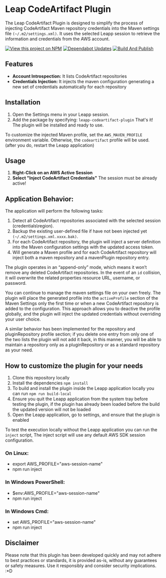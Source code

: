 # Leap CodeArtifact Plugin
The Leap CodeArtifact Plugin is designed to simplify the process of injecting CodeArtifact Maven repository credentials into the Maven settings file `(~/.m2/settings.xml)`. It uses the selected Leapp session to retrieve the information and credentials from the AWS account.

[![View this project on NPM](https://img.shields.io/npm/v/leapp-codeartifact-maven-plugin.svg)](https://npmjs.org/package/leapp-codeartifact-maven-plugin)
[![Dependabot Updates](https://github.com/SleepyDeb/leapp-codeartifact-maven-plugin/actions/workflows/dependabot/dependabot-updates/badge.svg)](https://github.com/SleepyDeb/leapp-codeartifact-maven-plugin/actions/workflows/dependabot/dependabot-updates) [![Build And Publish](https://github.com/SleepyDeb/leapp-codeartifact-maven-plugin/actions/workflows/npm-publish-github-packages.yml/badge.svg)](https://github.com/SleepyDeb/leapp-codeartifact-maven-plugin/actions/workflows/npm-publish-github-packages.yml)
## Features
- **Account Introspection:** It lists CodeArtifact repositories
- **Credentials Injection:** It injects the maven configuration generating a new set of credentials automatically for each repository

## Installation
1. Open the Settings menu in your Leapp session.
2. Add the package by specifying: `leapp-codeartifact-plugin`
That's it! The plugin will be installed and ready to use.

To customize the injected Maven profile, set the `AWS_MAVEN_PROFILE` environment variable. Otherwise, the `codeartifact` profile will be used. (after you do, restart the Leapp application)

## Usage
1. **Right-Click on an AWS Active Session**
2. **Select "Inject CodeArtifact Credentials"**
The session must be already active!

## Application Behavior:
The application will perform the following tasks:
1. Detect all CodeArtifact repositories associated with the selected session (credentials\region).
2. Backup the existing user-defined file if have not been injected yet `(~/.m2/settings.xml.xxxx.bak)`.
3. For each CodeArtifact repository, the plugin will inject a server definition into the Maven configuration settings with the updated access token.
4. Will generate a Maven profile and for each CodeArtifact repository will inject both a maven repository and a mavenPlugin repository entry.

The plugin operates in an “append-only” mode, which means it won’t remove any deleted CodeArtifact repositories. In the event of an `id` collision, it will overwrite the related properties resource URL, username, or password.

You can continue to manage the maven settings file on your own freely. The plugin will place the generated profile into the `activeProfile` section of the Maven Settings only the first time or when a new CodeArtifact repository is added to the configuration. This approach allows you to deactive the profile globally, and the plugin will inject the updated credentials without overriding your user choice.

A similar behavior has been implemented for the repository and pluginRepository profile section; if you delete one entry from only one of the two lists the plugin will not add it back, in this manner, you will be able to maintain a repository only as a pluginRepository or as a standard repository as your need.

## How to customize the plugin for your needs
1. Clone this repository locally
2. Install the dependencies `npm install`
3. To build and install the plugin inside the Leapp application locally you can run `npm run build-local`
4. Ensure you quit the Leapp application from the system tray before testing the plugin, if the plugin has already been loaded before the build the updated version will not be loaded
5. Open the Leapp application, go to settings, and ensure that the plugin is enabled

To test the execution locally without the Leapp application you can run the `inject` script,
The inject script will use any default AWS SDK session configuration.

### On Linux:
- export AWS_PROFILE="aws-session-name"
- npm run inject

### In Windows PowerShell:
- $env:AWS_PROFILE="aws-session-name"
- npm run inject

### In Windows Cmd:
- set AWS_PROFILE="aws-session-name"
- npm run inject

## Disclaimer
Please note that this plugin has been developed quickly and may not adhere to best practices or standards, it is provided as-is, without any guarantees or safety measures. Use it responsibly and consider security implications. :*D 
